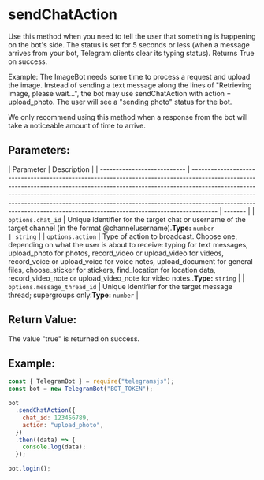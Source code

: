 # sendChatAction

Use this method when you need to tell the user that something is happening on the bot's side. The status is set for 5 seconds or less (when a message arrives from your bot, Telegram clients clear its typing status). Returns True on success.

Example: The ImageBot needs some time to process a request and upload the image. Instead of sending a text message along the lines of "Retrieving image, please wait...", the bot may use sendChatAction with action = upload_photo. The user will see a "sending photo" status for the bot.

We only recommend using this method when a response from the bot will take a noticeable amount of time to arrive.

## Parameters:

| Parameter                   | Description                                                                                                                                                                                                                                                                                                                                                                                                    |
| --------------------------- | -------------------------------------------------------------------------------------------------------------------------------------------------------------------------------------------------------------------------------------------------------------------------------------------------------------------------------------------------------------------------------------------------------------- | ------- |
| `options.chat_id`           | Unique identifier for the target chat or username of the target channel (in the format @channelusername).**Type:** `number                                                                                                                                                                                                                                                                                     | string` |
| `options.action`            | Type of action to broadcast. Choose one, depending on what the user is about to receive: typing for text messages, upload_photo for photos, record_video or upload_video for videos, record_voice or upload_voice for voice notes, upload_document for general files, choose_sticker for stickers, find_location for location data, record_video_note or upload_video_note for video notes..**Type:** `string` |
| `options.message_thread_id` | Unique identifier for the target message thread; supergroups only.**Type:** `number`                                                                                                                                                                                                                                                                                                                           |

## Return Value:

The value "true" is returned on success.

## Example:

```javascript
const { TelegramBot } = require("telegramsjs");
const bot = new TelegramBot("BOT_TOKEN");

bot
  .sendChatAction({
    chat_id: 123456789,
    action: "upload_photo",
  })
  .then((data) => {
    console.log(data);
  });

bot.login();
```
